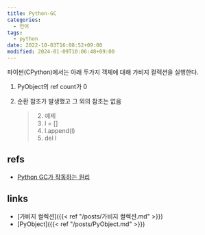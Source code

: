 ```yaml
---
title: Python-GC
categories:
  - 언어
tags:
  - python
date: 2022-10-03T16:08:52+09:00
modified: 2024-01-09T10:06:48+09:00
---
```

파이썬(CPython)에서는 아래 두가지 객체에 대해 가비지 컬렉션을 실행한다.

1. PyObject의 ref count가 0
2. 순환 참조가 발생했고 그 외의 참조는 없음

	> 2. 예제
	> 1. l = []
	> 2. l.append(l)
	> 3. del l


## refs
- [Python GC가 작동하는 원리](https://blog.winterjung.dev/2018/02/18/python-gc)


## links
- [가비지 컬렉션]({{< ref "/posts/가비지 컬렉션.md" >}})
- [PyObject]({{< ref "/posts/PyObject.md" >}})
